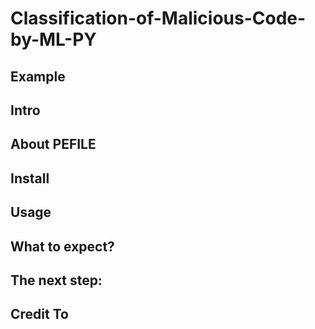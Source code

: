 # Classification-of-Malicious-Code-by-ML-PY


## Example


## Intro


## About PEFILE


## Install


## Usage


## What to expect?


## The next step:


## Credit To
